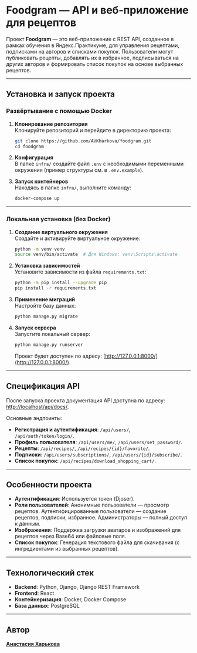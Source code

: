 # Foodgram — API и веб-приложение для рецептов

Проект **Foodgram** — это веб-приложение с REST API, созданное в рамках обучения в Яндекс.Практикуме, для управления рецептами, подписками на авторов и списками покупок. Пользователи могут публиковать рецепты, добавлять их в избранное, подписываться на других авторов и формировать список покупок на основе выбранных рецептов.

---

## Установка и запуск проекта

### Развёртывание с помощью Docker
1. **Клонирование репозитория**  
   Клонируйте репозиторий и перейдите в директорию проекта:
   ```bash
   git clone https://github.com/AVKharkova/foodgram.git
   cd foodgram
   ```

2. **Конфигурация**  
   В папке `infra/` создайте файл `.env` с необходимыми переменными окружения (пример структуры см. в `.env.example`).

3. **Запуск контейнеров**  
   Находясь в папке `infra/`, выполните команду:
   ```bash
   docker-compose up
   ```
---

### Локальная установка (без Docker)
1. **Создание виртуального окружения**  
   Создайте и активируйте виртуальное окружение:
   ```bash
   python -m venv venv
   source venv/bin/activate  # Для Windows: venv\Scripts\activate
   ```

2. **Установка зависимостей**  
   Установите зависимости из файла `requirements.txt`:
   ```bash
   python -m pip install --upgrade pip
   pip install -r requirements.txt
   ```

3. **Применение миграций**  
   Настройте базу данных:
   ```bash
   python manage.py migrate
   ```

4. **Запуск сервера**  
   Запустите локальный сервер:
   ```bash
   python manage.py runserver
   ```
   Проект будет доступен по адресу: [http://127.0.0.1:8000/](http://127.0.0.1:8000/).

---

## Спецификация API

После запуска проекта документация API доступна по адресу: [http://localhost/api/docs/](http://localhost/api/docs/).  

Основные эндпоинты:
- **Регистрация и аутентификация**: `/api/users/`, `/api/auth/token/login/`.
- **Профиль пользователя**: `/api/users/me/`, `/api/users/set_password/`.
- **Рецепты**: `/api/recipes/`, `/api/recipes/{id}/favorite/`.
- **Подписки**: `/api/users/subscriptions/`, `/api/users/{id}/subscribe/`.
- **Список покупок**: `/api/recipes/download_shopping_cart/`.

---

## Особенности проекта

- **Аутентификация**: Используется токен (Djoser).
- **Роли пользователей**: Анонимные пользователи — просмотр рецептов. Аутентифицированные пользователи — создание рецептов, подписки, избранное. Администраторы — полный доступ к данным.
- **Изображения**: Поддержка загрузки аватаров и изображений для рецептов через Base64 или файловые поля.
- **Список покупок**: Генерация текстового файла для скачивания (с ингредиентами из выбранных рецептов).

---

## Технологический стек

- **Backend**: Python, Django, Django REST Framework
- **Frontend**: React
- **Контейнеризация**: Docker, Docker Compose
- **База данных**: PostgreSQL

---

## Автор
**[Анастасия Харькова](https://github.com/AVKharkova)**

